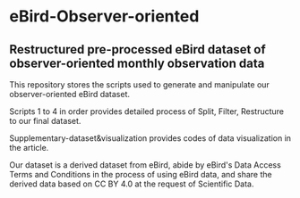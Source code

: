 # eBird-Observer-oriented

## Restructured pre-processed eBird dataset of observer-oriented monthly observation data

This repository stores the scripts used to generate and manipulate our observer-oriented eBird dataset.  

Scripts 1 to 4 in order provides detailed process of Split, Filter, Restructure to our final dataset.  

Supplementary-dataset&visualization provides codes of data visualization in the article.  

Our dataset is a derived dataset from eBird, abide by eBird's Data Access Terms and Conditions in the process of using eBird data, and share the derived data based on CC BY 4.0 at the request of Scientific Data.
